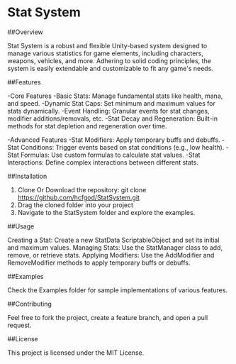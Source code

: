 # Stat System

##Overview

Stat System is a robust and flexible Unity-based system designed to manage various statistics for game elements, including characters, weapons, vehicles, and more. Adhering to solid coding principles, the system is easily extendable and customizable to fit any game's needs.


##Features

-Core Features
  -Basic Stats: Manage fundamental stats like health, mana, and speed.
  -Dynamic Stat Caps: Set minimum and maximum values for stats dynamically.
  -Event Handling: Granular events for stat changes, modifier additions/removals, etc.
  -Stat Decay and Regeneration: Built-in methods for stat depletion and regeneration over time.

-Advanced Features
  -Stat Modifiers: Apply temporary buffs and debuffs.
  -Stat Conditions: Trigger events based on stat conditions (e.g., low health).
  -Stat Formulas: Use custom formulas to calculate stat values.
  -Stat Interactions: Define complex interactions between different stats.


##Installation

1. Clone Or Download the repository: git clone https://github.com/hcfgod/StatSystem.git
2. Drag the cloned folder into your project
3. Navigate to the StatSystem folder and explore the examples.


##Usage

Creating a Stat: Create a new StatData ScriptableObject and set its initial and maximum values.
Managing Stats: Use the StatManager class to add, remove, or retrieve stats.
Applying Modifiers: Use the AddModifier and RemoveModifier methods to apply temporary buffs or debuffs.


##Examples

Check the Examples folder for sample implementations of various features.


##Contributing

Feel free to fork the project, create a feature branch, and open a pull request.


##License

This project is licensed under the MIT License.
